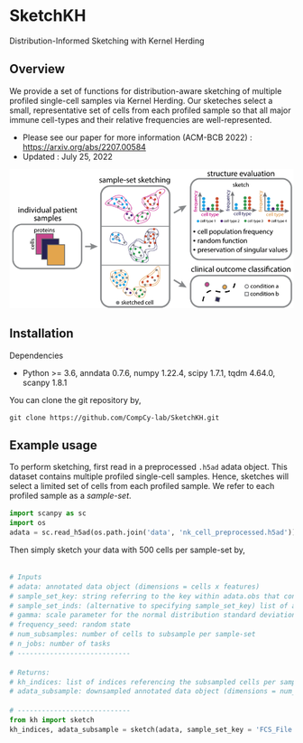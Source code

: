 # SketchKH
Distribution-Informed Sketching with Kernel Herding 

## Overview
We provide a set of functions for distribution-aware sketching of multiple profiled single-cell samples via Kernel Herding. Our sketeches select a small, representative set of cells from each profiled sample so that all major immune cell-types and their relative frequencies are well-represented. 
* Please see our paper for more information (ACM-BCB 2022) : https://arxiv.org/abs/2207.00584
* Updated : July 25, 2022

![Sketching via KH Overview](sketch_overview.png)

## Installation
Dependencies
* Python >= 3.6, anndata 0.7.6, numpy 1.22.4, scipy 1.7.1, tqdm 4.64.0, scanpy 1.8.1

You can clone the git repository by,
```
git clone https://github.com/CompCy-lab/SketchKH.git
```

## Example usage
To perform sketching, first read in a preprocessed `.h5ad` adata object. This dataset contains multiple profiled single-cell samples. Hence, sketches will select a limited set of cells from each profiled sample. We refer to each profiled sample as a *sample-set*. 

```python
import scanpy as sc
import os
adata = sc.read_h5ad(os.path.join('data', 'nk_cell_preprocessed.h5ad'))
```
Then simply sketch your data with 500 cells per sample-set by,
```python

# Inputs
# adata: annotated data object (dimensions = cells x features)
# sample_set_key: string referring to the key within adata.obs that contains the sample-sets to subsample
# sample_set_inds: (alternative to specifying sample_set_key) list of arrays containing the indices of the sample-sets to subsample 
# gamma: scale parameter for the normal distribution standard deviation in random Fourier frequency feature computation
# frequency_seed: random state
# num_subsamples: number of cells to subsample per sample-set
# n_jobs: number of tasks
# ----------------------------

# Returns:
# kh_indices: list of indices referencing the subsampled cells per sample-set
# adata_subsample: downsampled annotated data object (dimensions = num_subsamples*sample-sets x features)

# ----------------------------
from kh import sketch
kh_indices, adata_subsample = sketch(adata, sample_set_key = 'FCS_File', gamma = 1, num_subsamples = 500, n_jobs = -1)
```
